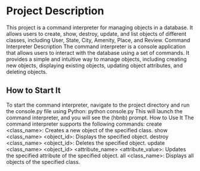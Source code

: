 # Project Description
This project is a command interpreter for managing objects in a database. It allows users to create, show, destroy, update, and list objects of different classes, including User, State, City, Amenity, Place, and Review.
Command Interpreter Description
The command interpreter is a console application that allows users to interact with the database using a set of commands. It provides a simple and intuitive way to manage objects, including creating new objects, displaying existing objects, updating object attributes, and deleting objects.


## How to Start It
To start the command interpreter, navigate to the project directory and run the console.py file using Python:
python console.py
This will launch the command interpreter, and you will see the (hbnb) prompt.
How to Use It
The command interpreter supports the following commands:
create <class_name>: Creates a new object of the specified class.
show <class_name> <object_id>: Displays the specified object.
destroy <class_name> <object_id>: Deletes the specified object.
update <class_name> <object_id> <attribute_name> <attribute_value>: Updates the specified attribute of the specified object.
all <class_name>: Displays all objects of the specified class.


